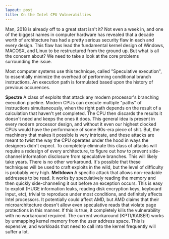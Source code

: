 ```yaml
---
layout: post
title: On the Intel CPU Vulnerabilties
---
```

Man, 2018 is already off to a great start isn't it? Not even a week in, and one of the biggest names in computer hardware has revealed that a decade worth of architecture has had a pretty serious security flaw in each and every design. This flaw has lead the fundamental  kernel design of Windows, MACOSX, and Linux to be restructured from the ground up. But what is all the concern about? We need to take a look at the core problems surrounding the issue.

Most computer systems use this technique, called "Speculative execution", to essentially minimize the overhead of performing conditional branch instructions. An execution path is formulated based upon the history of previous occurences.

**Spectre**
A class of exploits that attack any modern processor's branching execution pipeline. Modern CPUs can execute multiple "paths" of instructions simultaneously, when the right path depends on the result of a calculation that haven't yet completed. The CPU then discards the results it doesn't need and keeps the ones it does. This general idea is present in every modern processor design, and without it even our highest clocked CPUs would have the performance of some 90s-era piece of shit. But, the machinery that makes it possible is very intricate, and these attacks are meant to twist the way the CPU operates under the hood in ways the designers didn't expect. To completely eliminate this class of attacks will require a redesign of every architecture, to figure out how to prevent side-channel information disclosure from speculative branches. This will likely take years. There is no other workaround. It's possible that these techniques will be used to craft exploits in the wild, but the level of difficulty is probably very high.
**Meltdown**
A specific attack that allows non-readable addresses to be read. It works by speculatively reading the memory and then quickly side-channeling it out before an exception occurs. This is easy to exploit (HUGE information leaks, reading disk encryption keys, keyboard input, etc), trivial to reproduce under most conditions, and definitely affects Intel processors. It potentially could affect AMD, but AMD claims that their microarchitecture doesn't allow even speculative reads that violate page protections in this manner. If this is true, it completely kills the vulnerability with no workaround required. The current workaround (KPTI/KAISER) works by unmapping kernel memory from the user address space. This is expensive, and workloads that need to call into the kernel frequently will suffer a lot.
